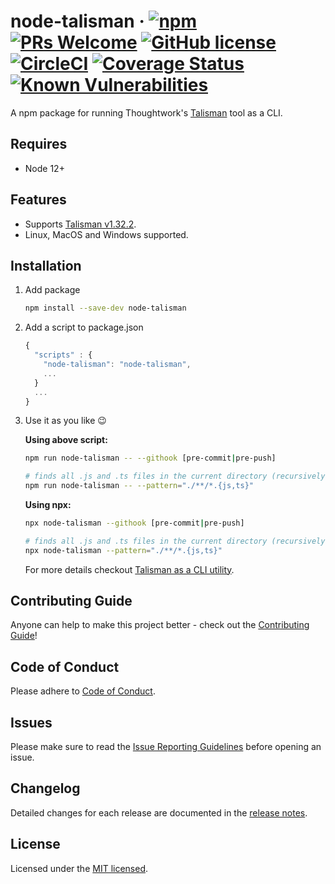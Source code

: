# node-talisman &middot; [![npm](https://img.shields.io/npm/v/node-talisman.svg)](https://www.npmjs.com/package/node-talisman) [![PRs Welcome](https://img.shields.io/badge/PRs-welcome-brightgreen.svg?style=flat-square)](http://makeapullrequest.com) [![GitHub license](https://img.shields.io/badge/license-MIT-blue.svg)](https://github.com/pgmanutd/node-talisman/blob/master/LICENSE) [![CircleCI](https://circleci.com/gh/pgmanutd/node-talisman.svg?style=shield)](https://circleci.com/gh/pgmanutd/node-talisman) [![Coverage Status](https://coveralls.io/repos/github/pgmanutd/node-talisman/badge.svg?branch=master)](https://coveralls.io/github/pgmanutd/node-talisman?branch=master) [![Known Vulnerabilities](https://snyk.io/test/github/pgmanutd/node-talisman/badge.svg?targetFile=package.json)](https://snyk.io/test/github/pgmanutd/node-talisman?targetFile=package.json)

A npm package for running Thoughtwork's [Talisman](https://github.com/thoughtworks/talisman) tool as a CLI.

## Requires

- Node 12+

## Features

- Supports [Talisman v1.32.2](https://github.com/thoughtworks/talisman/releases/tag/v1.32.2).
- Linux, MacOS and Windows supported.

## Installation

1. Add package

   ```sh
   npm install --save-dev node-talisman
   ```

2. Add a script to package.json

   ```js
   {
     "scripts" : {
       "node-talisman": "node-talisman",
       ...
     }
     ...
   }
   ```

3. Use it as you like :wink:

   **Using above script:**

   ```sh
   npm run node-talisman -- --githook [pre-commit|pre-push]

   # finds all .js and .ts files in the current directory (recursively)
   npm run node-talisman -- --pattern="./**/*.{js,ts}"
   ```

   **Using npx:**

   ```sh
   npx node-talisman --githook [pre-commit|pre-push]

   # finds all .js and .ts files in the current directory (recursively)
   npx node-talisman --pattern="./**/*.{js,ts}"
   ```

   For more details checkout [Talisman as a CLI utility](https://github.com/thoughtworks/talisman#talisman-as-a-cli-utility).

## Contributing Guide

Anyone can help to make this project better - check out the [Contributing Guide](./.github/CONTRIBUTING.md)!

## Code of Conduct

Please adhere to [Code of Conduct](./.github/CODE_OF_CONDUCT.md).

## Issues

Please make sure to read the [Issue Reporting Guidelines](./.github/ISSUE_TEMPLATE.md) before opening an issue.

## Changelog

Detailed changes for each release are documented in the [release notes](https://github.com/pgmanutd/node-talisman/releases).

## License

Licensed under the [MIT licensed](./LICENSE).
